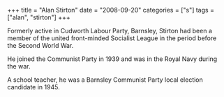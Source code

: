 +++
title = "Alan Stirton"
date = "2008-09-20"
categories = ["s"]
tags = ["alan", "stirton"]
+++

<!-- ![](http://79.170.40.183/grahamstevenson.me.uk/images/stories/Stirton%20Alan.jpg) -->

Formerly active in Cudworth Labour Party, Barnsley, Stirton had been a member of the united front-minded Socialist League in the period before the Second World War.

He joined the Communist Party in 1939 and was in the Royal Navy during the war. 

A school teacher, he was a Barnsley Communist Party local election candidate in 1945.
